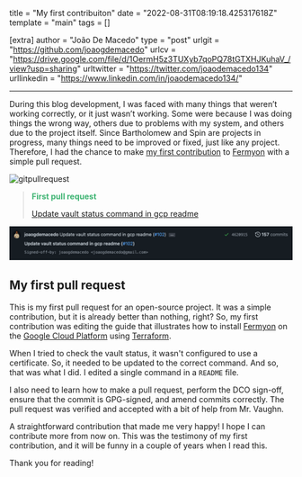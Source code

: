 title = "My first contribuiton"
date = "2022-08-31T08:19:18.425317618Z"
template = "main"
tags = []

[extra]
author = "João De Macedo"
type = "post"
urlgit = "https://github.com/joaogdemacedo"
urlcv = "https://drive.google.com/file/d/1OermH5z3TUXyb7qoPQ78tGTXHJKuhaV_/view?usp=sharing"
urltwitter = "https://twitter.com/joaodemacedo134"
urllinkedin = "https://www.linkedin.com/in/joaodemacedo134/"

---

During this blog development, I was faced with many things that weren’t working correctly, or it just wasn’t working. Some were because I was doing things the wrong way, others due to problems with my system, and others due to the project itself. Since Bartholomew and Spin are projects in progress, many things need to be improved or fixed, just like any project. Therefore, I had the chance to make [my first contribution](https://github.com/fermyon/installer/pull/102) to [Fermyon](https://www.fermyon.com/) with a simple pull request.

![gitpullrequest](https://github.githubassets.com/images/modules/profile/profile-first-pr.svg)
> **<font color="MediumSeaGreen">First pull request</font>**
>
> [Update vault status command in gcp readme](https://github.com/fermyon/installer/pull/102) 

![firstcontribution](/static/image/firstcontribution.png)




## My first pull request 

This is my first pull request for an open-source project. It was a simple contribution, but it is already better than nothing, right? So, my first contribution was editing the guide that illustrates how to install [Fermyon](https://www.fermyon.com/) on the [Google Cloud Platform](https://cloud.google.com/) using [Terraform](https://www.terraform.io/).

When I tried to check the vault status, it wasn't configured to use a certificate. So, it needed to be updated to the correct command. And so, that was what I did. I edited a single command in a `README` file.

I also need to learn how to make a pull request, perform the DCO sign-off, ensure that the commit is GPG-signed, and amend commits correctly. The pull request was verified and accepted with a bit of help from Mr. Vaughn.

A straightforward contribution that made me very happy! I hope I can contribute more from now on.
This was the testimony of my first contribution, and it will be funny in a couple of years when I read this.

Thank you for reading!